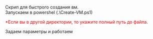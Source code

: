 Скрип для быстрого создания вм.
<br>Запускаем в powershel (.\Create-VM.ps1)
<br> <p style="color: red;">*Если вы в другой директории, то укажите полный путь до файла.</p>
Задаем параметры и работаем
